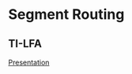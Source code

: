 # Segment Routing

## TI-LFA

[Presentation](https://www.segment-routing.net/tutorials/2016-09-27-topology-independent-lfa-ti-lfa/)
